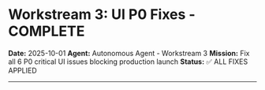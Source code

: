 <!-- Optimized: 2025-10-06 -->
<!-- RPM: 1.6.2.3.1.6.2.3_workstream-3-p0-fixes-complete_20251006 -->
<!-- Session: E2E RPM DNA Application -->
<!-- AOM: RND (Reggie & Dro) -->
<!-- COI: TECHNOLOGY -->
<!-- RPM: HIGH -->
<!-- ACTION: FIX -->

<!--
Optimized: 2025-10-03
RPM: 3.6.0.6.ops-technology-ship-status-documentation
Session: Dual-AI Collaboration - Sonnet Docs Sweep
-->
# Workstream 3: UI P0 Fixes - COMPLETE

**Date:** 2025-10-01
**Agent:** Autonomous Agent - Workstream 3
**Mission:** Fix all 6 P0 critical UI issues blocking production launch
**Status:** ✅ ALL FIXES APPLIED

---
